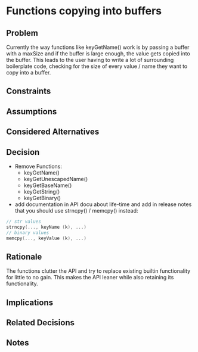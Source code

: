 # Functions copying into buffers

## Problem

Currently the way functions like keyGetName() work is by passing a buffer with
a maxSize and if the buffer is large enough, the value gets copied into the
buffer. This leads to the user having to write a lot of surrounding boilerplate
code, checking for the size of every value / name they want to copy into a buffer.

## Constraints

## Assumptions

## Considered Alternatives

## Decision

- Remove Functions:
  - keyGetName()
  - keyGetUnescapedName()
  - keyGetBaseName()
  - keyGetString()
  - keyGetBinary()
- add documentation in API docu about life-time and add in release notes that you should use strncpy() / memcpy() instead:

```c
// str values
strncpy(..., keyName (k), ...)
// binary values
memcpy(..., keyValue (k), ...)
```

## Rationale

The functions clutter the API and try to replace existing builtin functionality
for little to no gain. This makes the API leaner while also retaining its
functionality.

## Implications

## Related Decisions

## Notes
